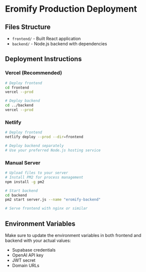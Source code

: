 # Eromify Production Deployment

## Files Structure
- `frontend/` - Built React application
- `backend/` - Node.js backend with dependencies

## Deployment Instructions

### Vercel (Recommended)
```bash
# Deploy frontend
cd frontend
vercel --prod

# Deploy backend
cd ../backend
vercel --prod
```

### Netlify
```bash
# Deploy frontend
netlify deploy --prod --dir=frontend

# Deploy backend separately
# Use your preferred Node.js hosting service
```

### Manual Server
```bash
# Upload files to your server
# Install PM2 for process management
npm install -g pm2

# Start backend
cd backend
pm2 start server.js --name "eromify-backend"

# Serve frontend with nginx or similar
```

## Environment Variables
Make sure to update the environment variables in both frontend and backend with your actual values:
- Supabase credentials
- OpenAI API key
- JWT secret
- Domain URLs

